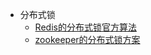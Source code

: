 - 分布式锁
    - [Redis的分布式锁官方算法](docs/java/distributed-lock/redis.md)
    - [zookeeper的分布式锁方案](docs/java/distributed-lock/zookeeper.md)